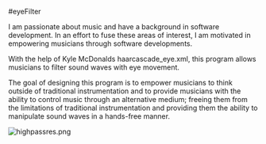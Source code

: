 #eyeFilter

I am passionate about music and have a background in software development. In an effort to fuse these areas of interest, I am motivated in empowering musicians through software developments.

With the help of Kyle McDonalds haarcascade_eye.xml, this program allows musicians to filter sound waves with eye movement.  

The goal of designing this program is to empower musicians to think outside of traditional instrumentation and to provide musicians with the ability to control music through an alternative medium; freeing them from the limitations of traditional instrumentation and providing them the ability to manipulate sound waves in a hands-free manner. 



![highpassres.png](./highpassres.png)
